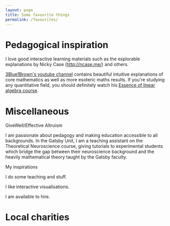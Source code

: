 ```yaml
---
layout: page
title: Some favourite things
permalink: /favourites/
---
```


# Pedagogical inspiration
I love good interactive learning materials such as the explorable explanations by Nicky Case (http://ncase.me/) and others. 

[3Blue1Brown's youtube channel](https://www.youtube.com/channel/UCYO_jab_esuFRV4b17AJtAw) contains beautiful intuitive explanations of core mathematics as well as more esoteric maths results. If you're studying any quantitative field, you should definitely watch his [Essence of linear algebra course](https://www.youtube.com/playlist?list=PLZHQObOWTQDPD3MizzM2xVFitgF8hE_ab).

# Miscellaneous
GiveWell/Effective Altruism


I am passionate about pedagogy and making education accessible to all backgrounds. In the Gatsby Unit, I am a teaching assistant on the Theoretical Neuroscience course, giving tutorials to experimental students which bridge the gap between their neuroscience background and the heavily mathematical theory taught by the Gatsby faculty. 

My inspirations 


I do some teaching and stuff.

I like interactive visualisations.

I am available to hire.

# Local charities
